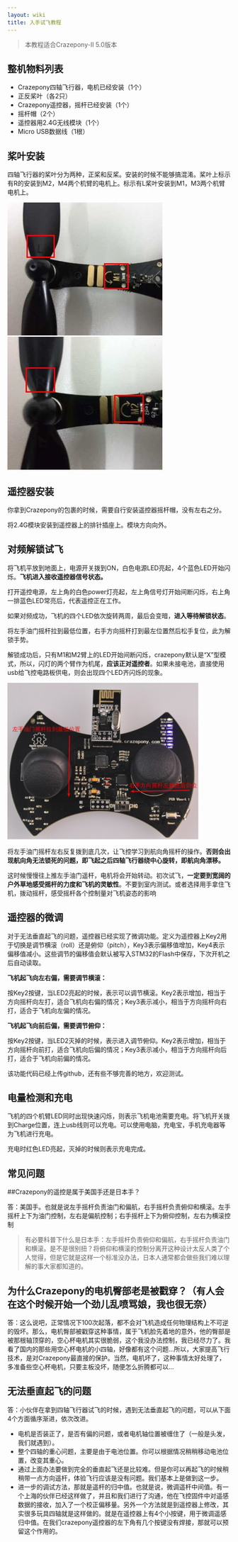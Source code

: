 ```yaml
---
layout: wiki
title: 入手试飞教程
---
```


> 本教程适合Crazepony-II 5.0版本

## 整机物料列表

* Crazepony四轴飞行器，电机已经安装（1个）
* 正反桨叶（各2只）
* Crazepony遥控器，摇杆已经安装（1个）
* 摇杆帽（2个）
* 遥控器用2.4G无线模块（1个）
* Micro USB数据线（1根）

## 桨叶安装
四轴飞行器的桨叶分为两种，正桨和反桨。安装的时候不能够搞混淆。桨叶上标示有R的安装到M2，M4两个机臂的电机上。标示有L桨叶安装到M1，M3两个机臂电机上。

![](/assets/img/user-guide-5-0-1.jpg)
![](/assets/img/user-guide-5-0-2.jpg)

## 遥控器安装
你拿到Crazepony的包裹的时候，需要自行安装遥控器摇杆帽，没有左右之分。

将2.4G模块安装到遥控器上的排针插座上。模块方向向外。

## 对频解锁试飞
将飞机平放到地面上，电源开关拨到ON，白色电源LED亮起，4个蓝色LED开始闪烁。**飞机进入接收遥控器信号状态。**

打开遥控电源，左上角的白色power灯亮起，左上角信号灯开始间断闪烁，右上角一排蓝色LED常亮后，代表遥控正在工作。

如果对频成功，飞机的四个LED依次旋转两周，最后会变暗，**进入等待解锁状态**。

将左手油门摇杆拉到最低位置，右手方向摇杆打到最左位置然后松手复位，此为解锁手势。

解锁成功后，只有M1和M2臂上的LED开始间断闪烁，crazepony默认是“X”型模式，所以，闪灯的两个臂作为机尾，**应该正对遥控者**。如果未接电池，直接使用usb给飞控电路板供电，则会出现四个LED齐闪烁的现象。

![](/assets/img/user-guide-2.png)

将左手油门摇杆左右反复拨到底几次，让飞控学习到航向角摇杆的操作。**否则会出现航向角无法锁死的问题，即飞起之后四轴飞行器绕中心旋转，即航向角漂移。**

这时候慢慢往上推左手油门遥杆，电机将会开始转动。初次试飞，**一定要到宽阔的户外草地感受摇杆的力度和飞机的灵敏性**。不要到室内测试。或者选择用手拿住飞机，拨动摇杆，感受摇杆各个控制量对飞机姿态的影响

## 遥控器的微调
对于无法垂直起飞的问题，遥控器已经实现了微调功能。定义为遥控器上Key2用于切换是调节横滚（roll）还是俯仰（pitch），Key3表示偏移值增加，Key4表示偏移值减小。这些调节的偏移值会默认被写入STM32的Flash中保存，下次开机之后自动读取。

**飞机起飞向左右偏，需要调节横滚：**

按Key2按键，当LED2亮起的时候，表示可以调节横滚。Key2表示增加，相当于方向摇杆向左打，适合飞机向右偏的情况；Key3表示减小，相当于方向摇杆向右打，适合于飞机向左偏的情况。

**飞机起飞向前后偏，需要调节俯仰：**

按Key2按键，当LED2灭掉的时候，表示进入调节俯仰。Key2表示增加，相当于方向摇杆向前打，适合飞机向后偏的情况；Key3表示减小，相当于方向摇杆向后打，适合于飞机向前偏的情况。

该功能代码已经上传github，还有些不够完善的地方，欢迎测试。

## 电量检测和充电
飞机的四个机臂LED同时出现快速闪烁，则表示飞机电池需要充电。将飞机开关拨到Charge位置，连上usb线则可以充电。可以使用电脑，充电宝，手机充电器等为飞机进行充电。

充电时红色LED亮起，灭掉的时候则表示充电完成。

## 常见问题

##Crazepony的遥控是属于美国手还是日本手？
 
答：美国手。也就是说左手摇杆负责油门和偏航，右手摇杆负责俯仰和横滚。左手摇杆上下为油门控制，左右是偏航控制；右手摇杆上下为俯仰控制，左右为横滚控制

> 有必要科普下什么是日本手：左手摇杆负责俯仰和偏航，右手摇杆负责油门和横滚。是不是很别扭？将俯仰和横滚的控制分离开这种设计太反人类了个人觉得，但是它就是这样一个标准没办法，日本人通常都会做些我们难以理解的事大家都知道的。
 

## 为什么Crazepony的电机臀部老是被戳穿？（有人会在这个时候开始一个劲儿乱喷骂娘，我也很无奈）

答：这么说吧，正常情况下100次起落，都不会对飞机造成任何物理结构上不可逆的毁坏。那么，电机臀部被戳穿这种事情，属于飞机脸先着地的意外，他的臀部是被那根轴顶穿的，空心杯电机其实很脆弱，这个我没办法控制，我已经尽力了。我看了国内的那些用空心杯电机的小四轴，好像都有这个问题...所以，大家提高飞行技术，是对Crazepony最直接的保护。当然，电机坏了，这种事情太好处理了，多准备些空心杯电机，只要主板没坏，随便怎么折腾都可以...


## 无法垂直起飞的问题
答：小伙伴在拿到四轴飞行器试飞的时候，遇到无法垂直起飞的问题，可以从下面4个方面循序渐进，依次改进。

* 电机是否装正了，是否有偏的问题，或者电机轴位置被缠住了（一般是头发，我们就遇到）。
* 整个四轴的重心问题，主要是由于电池位置。你可以根据情况稍稍移动电池位置，改变其重心。
* 通过上面办法要做到完全的垂直起飞还是比较难。但是你可以再起飞的时候稍稍带一点方向遥杆，体验飞行应该是没有问题。我们基本上是做到这一步。
* 进一步的调试方法，那就是遥杆的归中值。也就是说，微调遥杆中间值。有一个上海的伙伴已经这样做了，并且和我们进行了沟通，他在飞控固件中对遥感数据的接收，加入了一个校正偏移量。另外一个方法就是到遥控器上修改，其实很多玩具四轴就是这样做的。就是在遥控器上有4个小按键，用于微调遥感归中值。在我们crazepony遥控器的左下角有几个按键没有焊接，那就可以预留这个作用的。

